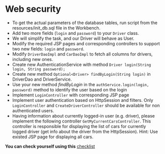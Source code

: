 # Web security
- To get the actual parameters of the database tables, run script from the resources/init_db.sql file in the Workbench.
- Add two more fields (`login` and `password`) to your `Driver` class.
- We will simplify the task, and our Driver will behave as User.
- Modify the required JSP pages and corresponding controllers to support two new fields: `login` and `password`.
- Modify `DriverDaoImpl` and `CarDaoImpl` to fetch all columns for drivers, including new ones.
- Create new AuthenticationService with method ```Driver login(String login, String password);```
- Create new method ```Optional<Driver> findByLogin(String login)``` in DriverDao and DriverService.
- Use your new method _findByLogin_ in the ```authService.login(login, password)``` method to identify the user based on the login
- Implement `LoginController` with corresponding JSP page
- Implement user authentication based on HttpSession and filters. Only `LoginController` and `CreateDriverController` should be available for non authenticated users.
- Having information about currently logged-in user (e.g. driver), please implement the following controller `GetMyCurrentCarsController`.
  This controller is responsible for displaying the list of cars for currently logged driver (get info about the driver from the HttpSession).
  Hint: Use existed JSP page for displaying all cars.

__You can check yourself using this__ [checklist](https://mate-academy.github.io/jv-program-common-mistakes/java-web/web-security/java-web-security)
